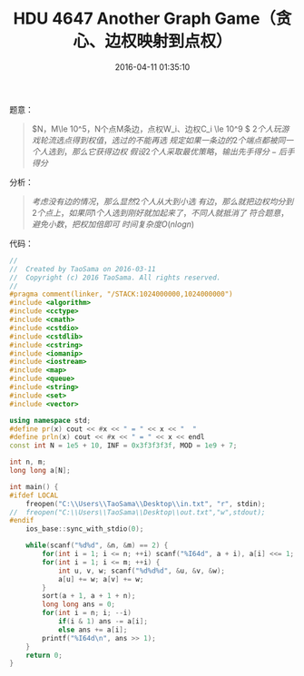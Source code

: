 ﻿---
title: HDU 4647 Another Graph Game（贪心、边权映射到点权）
categories:
  - 思维
  - 贪心
  - 
tags:
  - 贪心
  - 
date: 2016-04-11 01:35:10
toc: 
---
题意：
>$N，M\le 10^5，N个点M条边，点权W_i、边权C_i \le 10^9 $
$2个人玩游戏轮流选点得到权值，选过的不能再选$
$规定如果一条边的2个端点都被同一个人选到，那么它获得边权$
$假设2个人采取最优策略，输出先手得分-后手得分$

<!-- more -->

分析：
>$考虑没有边的情况，那么显然2个人从大到小选$
$有边，那么就把边权均分到2个点上，如果同1个人选到刚好就加起来了，不同人就抵消了$
$符合题意，避免小数，把权加倍即可$
$时间复杂度O(nlogn)$

代码：
```cpp
//
//  Created by TaoSama on 2016-03-11
//  Copyright (c) 2016 TaoSama. All rights reserved.
//
#pragma comment(linker, "/STACK:1024000000,1024000000")
#include <algorithm>
#include <cctype>
#include <cmath>
#include <cstdio>
#include <cstdlib>
#include <cstring>
#include <iomanip>
#include <iostream>
#include <map>
#include <queue>
#include <string>
#include <set>
#include <vector>

using namespace std;
#define pr(x) cout << #x << " = " << x << "  "
#define prln(x) cout << #x << " = " << x << endl
const int N = 1e5 + 10, INF = 0x3f3f3f3f, MOD = 1e9 + 7;

int n, m;
long long a[N];

int main() {
#ifdef LOCAL
    freopen("C:\\Users\\TaoSama\\Desktop\\in.txt", "r", stdin);
//  freopen("C:\\Users\\TaoSama\\Desktop\\out.txt","w",stdout);
#endif
    ios_base::sync_with_stdio(0);

    while(scanf("%d%d", &n, &m) == 2) {
        for(int i = 1; i <= n; ++i) scanf("%I64d", a + i), a[i] <<= 1;
        for(int i = 1; i <= m; ++i) {
            int u, v, w; scanf("%d%d%d", &u, &v, &w);
            a[u] += w; a[v] += w;
        }
        sort(a + 1, a + 1 + n);
        long long ans = 0;
        for(int i = n; i; --i)
            if(i & 1) ans -= a[i];
            else ans += a[i];
        printf("%I64d\n", ans >> 1);
    }
    return 0;
}

```